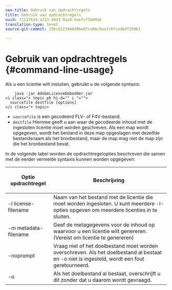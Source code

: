 ```yaml
---
seo-title: Gebruik van opdrachtregels
title: Gebruik van opdrachtregels
uuid: 72117619-a723-49d3-9aa9-5eefcf5b0916
translation-type: tm+mt
source-git-commit: 29bc8323460d9be0fce66cbea7c6fce46df20d61

---
```



# Gebruik van opdrachtregels {#command-line-usage}

Als u een licentie wilt insluiten, gebruikt u de volgende syntaxis:

```
    java -jar AdobeLicenseEmbedder.jar  
<i class="+ topic ph hi-d="" i "="">
  sourcefile destfile [options] 
</i class="+ topic>
```

* `sourcefile` is een gecodeerd FLV- of F4V-bestand.
* `destfile` Hiermee geeft u aan waar de gecodeerde inhoud met de ingesloten licentie moet worden geschreven. Als een map wordt opgegeven, wordt het bestand in deze map opgeslagen met dezelfde bestandsnaam als het bronbestand, maar de map mag niet de map zijn die het bronbestand bevat.

In de volgende tabel worden de opdrachtregelopties beschreven die samen met de eerder vermelde syntaxis kunnen worden opgegeven:

<table frame="all" colsep="1" rowsep="1" class="+ topic/table adobe-d/table " id="table_hnl_2sy_n4"> 
 <thead class="- topic/thead "> 
  <tr rowsep="1" class="- topic/row "> 
   <th colname="1" class="- topic/entry entry"> <p class="- topic/p ">Optie opdrachtregel </p> </th> 
   <th colname="2" class="- topic/entry entry"> <p class="- topic/p ">Beschrijving </p> </th> 
  </tr> 
 </thead>
 <tbody class="- topic/tbody "> 
  <tr rowsep="1" class="- topic/row "> 
   <td colname="1" class="- topic/entry "> <span class="+ topic/ph pr-d/codeph codeph"> -l license-filename </span> </td> 
   <td colname="2" class="- topic/entry "> Naam van het bestand met de licentie die moet worden ingesloten. U kunt meerdere <span class="codeph"> -l- </span> opties opgeven om meerdere licenties in te sluiten. </td> 
  </tr> 
  <tr rowsep="1" class="- topic/row "> 
   <td colname="1" class="- topic/entry "> <span class="+ topic/ph pr-d/codeph codeph"> -m metadata-filename </span> </td> 
   <td colname="2" class="- topic/entry "> Geef de metagegevens voor de inhoud op waarvoor u een licentie wilt genereren. (Vereist om licentie te genereren) </td> 
  </tr> 
  <tr rowsep="1" class="- topic/row "> 
   <td colname="1" class="- topic/entry "> <span class="codeph"> -noprompt </span> </td> 
   <td colname="2" class="- topic/entry "> Vraag niet of het doelbestand moet worden overschreven. Als het doelbestand al bestaat en <span class="codeph"> -o </span> niet is ingesteld, wordt een fout geretourneerd. </td> 
  </tr> 
  <tr rowsep="0" class="- topic/row "> 
   <td colname="1" class="- topic/entry "> <span class="codeph"> -o </span> </td> 
   <td colname="2" class="- topic/entry "> Als het doelbestand al bestaat, overschrijft u dit zonder dat u daarom wordt gevraagd. </td> 
  </tr> 
 </tbody> 
</table>

